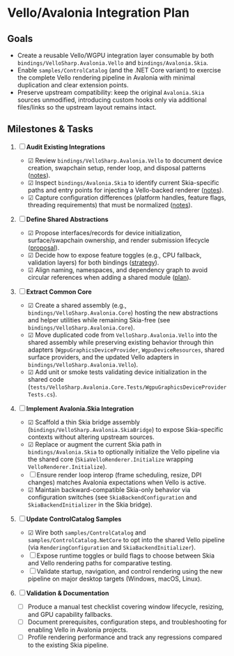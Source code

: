 # Vello/Avalonia Integration Plan

## Goals
- Create a reusable Vello/WGPU integration layer consumable by both `bindings/VelloSharp.Avalonia.Vello` and `bindings/Avalonia.Skia`.
- Enable `samples/ControlCatalog` (and the .NET Core variant) to exercise the complete Vello rendering pipeline in Avalonia with minimal duplication and clear extension points.
- Preserve upstream compatibility: keep the original `Avalonia.Skia` sources unmodified, introducing custom hooks only via additional files/links so the upstream layout remains intact.

## Milestones & Tasks

1. ☐ **Audit Existing Integrations**
   - ☑ Review `bindings/VelloSharp.Avalonia.Vello` to document device creation, swapchain setup, render loop, and disposal patterns ([notes](docs/VelloAvaloniaVelloRendering.md)).
   - ☑ Inspect `bindings/Avalonia.Skia` to identify current Skia-specific paths and entry points for injecting a Vello-backed renderer ([notes](docs/AvaloniaSkiaRendering.md)).
   - ☑ Capture configuration differences (platform handles, feature flags, threading requirements) that must be normalized ([notes](docs/VelloSkiaConfigurationGaps.md)).

2. ☐ **Define Shared Abstractions**
   - ☑ Propose interfaces/records for device initialization, surface/swapchain ownership, and render submission lifecycle ([proposal](docs/SharedGraphicsAbstractionProposal.md)).
   - ☑ Decide how to expose feature toggles (e.g., CPU fallback, validation layers) for both bindings ([strategy](docs/GraphicsFeatureToggleStrategy.md)).
   - ☑ Align naming, namespaces, and dependency graph to avoid circular references when adding a shared module ([plan](docs/SharedModuleDependencyPlan.md)).

3. ☐ **Extract Common Core**
   - ☑ Create a shared assembly (e.g., `bindings/VelloSharp.Avalonia.Core`) hosting the new abstractions and helper utilities while remaining Skia-free (see `bindings/VelloSharp.Avalonia.Core`).
   - ☑ Move duplicated code from `VelloSharp.Avalonia.Vello` into the shared assembly while preserving existing behavior through thin adapters (`WgpuGraphicsDeviceProvider`, `WgpuDeviceResources`, shared surface providers, and the updated Vello adapters in `bindings/VelloSharp.Avalonia.Vello`).
   - ☑ Add unit or smoke tests validating device initialization in the shared code (`tests/VelloSharp.Avalonia.Core.Tests/WgpuGraphicsDeviceProviderTests.cs`).

4. ☐ **Implement Avalonia.Skia Integration**
   - ☑ Scaffold a thin Skia bridge assembly (`bindings/VelloSharp.Avalonia.SkiaBridge`) to expose Skia-specific contexts without altering upstream sources.
   - ☑ Replace or augment the current Skia path in `bindings/Avalonia.Skia` to optionally initialize the Vello pipeline via the shared core (`SkiaVelloRenderer.Initialize` wrapping `VelloRenderer.Initialize`).
   - ☐ Ensure render loop interop (frame scheduling, resize, DPI changes) matches Avalonia expectations when Vello is active.
   - ☑ Maintain backward-compatible Skia-only behavior via configuration switches (see `SkiaBackendConfiguration` and `SkiaBackendInitializer` in the Skia bridge).

5. ☐ **Update ControlCatalog Samples**
   - ☑ Wire both `samples/ControlCatalog` and `samples/ControlCatalog.NetCore` to opt into the shared Vello pipeline (via `RenderingConfiguration` and `SkiaBackendInitializer`).
   - ☐ Expose runtime toggles or build flags to choose between Skia and Vello rendering paths for comparative testing.
   - ☐ Validate startup, navigation, and control rendering using the new pipeline on major desktop targets (Windows, macOS, Linux).

6. ☐ **Validation & Documentation**
   - ☐ Produce a manual test checklist covering window lifecycle, resizing, and GPU capability fallbacks.
   - ☐ Document prerequisites, configuration steps, and troubleshooting for enabling Vello in Avalonia projects.
   - ☐ Profile rendering performance and track any regressions compared to the existing Skia pipeline.
